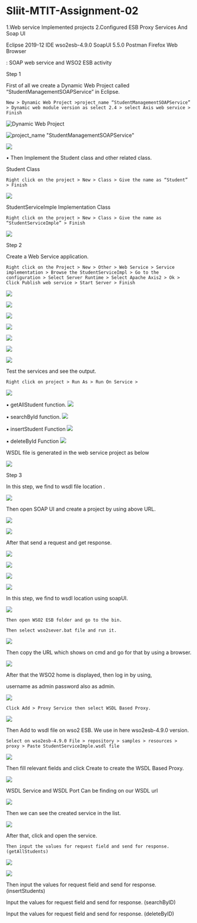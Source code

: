 # Sliit-MTIT-Assignment-02

1.Web service Implemented projects 
2.Configured ESB Proxy Services And Soap UI


Eclipse 2019-12 IDE
wso2esb-4.9.0
SoapUI 5.5.0
Postman
Firefox Web Browser


:    SOAP web service and WSO2 ESB activity 
 
Step 1 
 
First of all we create a Dynamic Web Project called “StudentManagementSOAPService” in Eclipse. 

	New > Dynamic Web Project >project_name “StudentManagementSOAPService” > Dynamic web module version as select 2.4 > select Axis web service > Finish

 
 ![Dynamic Web Project](https://github.com/Ranushklakmal/Sliit-MTIT-Assignment-02/blob/master/Screenshot/1.png)
 

 ![project_name "StudentManagementSOAPService"](https://github.com/Ranushklakmal/Sliit-MTIT-Assignment-02/blob/master/Screenshot/2.PNG)
 
 
 ![](https://github.com/Ranushklakmal/Sliit-MTIT-Assignment-02/blob/master/Screenshot/3.PNG)
 
• Then Implement the Student class and other related class.



Student Class 	
	
	Right click on the project > New > Class > Give the name as “Student” > Finish
   
   ![](https://github.com/Ranushklakmal/Sliit-MTIT-Assignment-02/blob/master/Screenshot/4.PNG) 
 
 
 
StudentServiceImple Implementation Class 

	Right click on the project > New > Class > Give the name as “StudentServiceImple” > Finish

  ![](https://github.com/Ranushklakmal/Sliit-MTIT-Assignment-02/blob/master/Screenshot/5.PNG) 


 
Step 2 

Create a Web Service application. 

	Right click on the Project > New > Other > Web Service > Service implementation > Browse the StudentServiceImpl > Go to the configuration > Select Server Runtime > Select Apache Axis2 > Ok > Click Publish web service > Start Server > Finish 

![](https://github.com/Ranushklakmal/Sliit-MTIT-Assignment-02/blob/master/Screenshot/6.PNG) 


![](https://github.com/Ranushklakmal/Sliit-MTIT-Assignment-02/blob/master/Screenshot/7.PNG)


![](https://github.com/Ranushklakmal/Sliit-MTIT-Assignment-02/blob/master/Screenshot/8.PNG)


![](https://github.com/Ranushklakmal/Sliit-MTIT-Assignment-02/blob/master/Screenshot/9.PNG)


![](https://github.com/Ranushklakmal/Sliit-MTIT-Assignment-02/blob/master/Screenshot/10.PNG)


![](https://github.com/Ranushklakmal/Sliit-MTIT-Assignment-02/blob/master/Screenshot/11.PNG)


![](https://github.com/Ranushklakmal/Sliit-MTIT-Assignment-02/blob/master/Screenshot/12.PNG)



Test the services and see the output. 

	Right click on project > Run As > Run On Service > 
	 
![](https://github.com/Ranushklakmal/Sliit-MTIT-Assignment-02/blob/master/Screenshot/new/111.PNG)


▪	getAllStudent function.
![](https://github.com/Ranushklakmal/Sliit-MTIT-Assignment-02/blob/master/Screenshot/new/222.PNG)
 
▪	searchById function.
![](https://github.com/Ranushklakmal/Sliit-MTIT-Assignment-02/blob/master/Screenshot/new/333_search_by_id.PNG)
 
▪	insertStudent Function
![](https://github.com/Ranushklakmal/Sliit-MTIT-Assignment-02/blob/master/Screenshot/new/444_insert_Student.PNG)
  
▪	deleteById Function
![](https://github.com/Ranushklakmal/Sliit-MTIT-Assignment-02/blob/master/Screenshot/new/555_delete_by_id.PNG)

 
 
 WSDL file is generated in the web service project as below 

  ![](https://github.com/Ranushklakmal/Sliit-MTIT-Assignment-02/blob/master/Screenshot/13.PNG)
  
Step 3 
 
In this step, we find to wsdl file location .

![](https://github.com/Ranushklakmal/Sliit-MTIT-Assignment-02/blob/master/Screenshot/14.PNG) 
 

Then open SOAP UI and create a project by using above URL. 

![](https://github.com/Ranushklakmal/Sliit-MTIT-Assignment-02/blob/master/Screenshot/15.PNG) 

![](https://github.com/Ranushklakmal/Sliit-MTIT-Assignment-02/blob/master/Screenshot/16.PNG)

After that send a request and get response. 

![](https://github.com/Ranushklakmal/Sliit-MTIT-Assignment-02/blob/master/Screenshot/17.PNG) 

![](https://github.com/Ranushklakmal/Sliit-MTIT-Assignment-02/blob/master/Screenshot/18-insert(1).PNG) 

![](https://github.com/Ranushklakmal/Sliit-MTIT-Assignment-02/blob/master/Screenshot/18-result(2).PNG) 

![](https://github.com/Ranushklakmal/Sliit-MTIT-Assignment-02/blob/master/Screenshot/19-findbyid.PNG) 



In this step, we find to wsdl location using soapUI.
 
![](https://github.com/Ranushklakmal/Sliit-MTIT-Assignment-02/blob/master/Screenshot/soapui.PNG)  
 
 
 
	Then open WSO2 ESB folder and go to the bin. 
	
	Then select wso2sever.bat file and run it. 
 
 
![](https://github.com/Ranushklakmal/Sliit-MTIT-Assignment-02/blob/master/Screenshot/TT.PNG) 
 
  
Then copy the URL which shows on cmd and go for that by using a browser. 

 ![](https://github.com/Ranushklakmal/Sliit-MTIT-Assignment-02/blob/master/Screenshot/20-stating_WSO2.PNG)
 
  
After that the WSO2 home is displayed, then log in by using,

username as admin
password also as admin. 


![](https://github.com/Ranushklakmal/Sliit-MTIT-Assignment-02/blob/master/Screenshot/20-stating_WSO2.PNG)
 

	Click Add > Proxy Service then select WSDL Based Proxy.
	
![](https://github.com/Ranushklakmal/Sliit-MTIT-Assignment-02/blob/master/Screenshot/22-select-wsdl.PNG)


 
Then Add to wsdl file on wso2 ESB. We use in here wso2esb-4.9.0 version.

	Select on wso2esb-4.9.0 File > repository > samples > resources > proxy > Paste StudentServiceImple.wsdl file

![](https://github.com/Ranushklakmal/Sliit-MTIT-Assignment-02/blob/master/Screenshot/Capture.PNG)


 
Then fill relevant fields and click Create to create the WSDL Based Proxy.

![](https://github.com/Ranushklakmal/Sliit-MTIT-Assignment-02/blob/master/Screenshot/23.PNG)


WSDL Service and WSDL Port Can be finding on our WSDL url

![](https://github.com/Ranushklakmal/Sliit-MTIT-Assignment-02/blob/master/Screenshot/oop.PNG)


Then we can see the created service in the list. 

![](https://github.com/Ranushklakmal/Sliit-MTIT-Assignment-02/blob/master/Screenshot/zz.PNG)


After that, click and open the service.
		
	Then input the values for request field and send for response. (getAllStudents)
	

![](https://github.com/Ranushklakmal/Sliit-MTIT-Assignment-02/blob/master/Screenshot/29.PNG)


![](https://github.com/Ranushklakmal/Sliit-MTIT-Assignment-02/blob/master/Screenshot/30.PNG)



Then input the values for request field and send for response. (insertStudents)

 
 
Input the values for request field and send for response. (searchByID)



 







 












 Input the values for request field and send for response. (deleteByID)

 

  

	 
